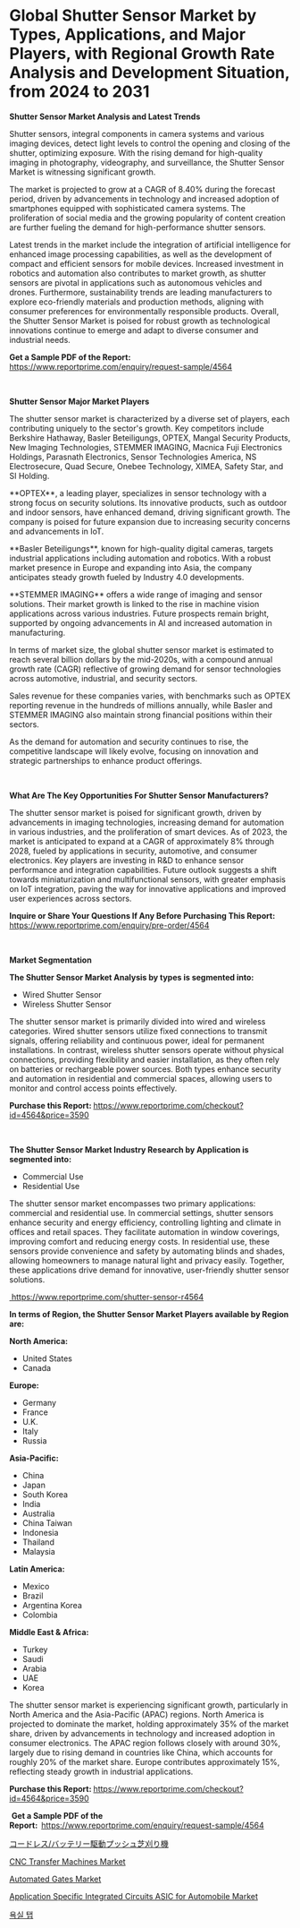 <p><h1>Global Shutter Sensor Market by Types, Applications, and Major Players, with Regional Growth Rate Analysis and Development Situation, from 2024 to 2031</h1></p><p><strong>Shutter Sensor Market Analysis and Latest Trends</strong></p>
<p><p>Shutter sensors, integral components in camera systems and various imaging devices, detect light levels to control the opening and closing of the shutter, optimizing exposure. With the rising demand for high-quality imaging in photography, videography, and surveillance, the Shutter Sensor Market is witnessing significant growth. </p><p>The market is projected to grow at a CAGR of 8.40% during the forecast period, driven by advancements in technology and increased adoption of smartphones equipped with sophisticated camera systems. The proliferation of social media and the growing popularity of content creation are further fueling the demand for high-performance shutter sensors.</p><p>Latest trends in the market include the integration of artificial intelligence for enhanced image processing capabilities, as well as the development of compact and efficient sensors for mobile devices. Increased investment in robotics and automation also contributes to market growth, as shutter sensors are pivotal in applications such as autonomous vehicles and drones. Furthermore, sustainability trends are leading manufacturers to explore eco-friendly materials and production methods, aligning with consumer preferences for environmentally responsible products. Overall, the Shutter Sensor Market is poised for robust growth as technological innovations continue to emerge and adapt to diverse consumer and industrial needs.</p></p>
<p><strong>Get a Sample PDF of the Report:&nbsp;</strong> <a href="https://www.reportprime.com/enquiry/request-sample/4564">https://www.reportprime.com/enquiry/request-sample/4564</a></p>
<p>&nbsp;</p>
<p><strong>Shutter Sensor Major Market Players</strong></p>
<p><p>The shutter sensor market is characterized by a diverse set of players, each contributing uniquely to the sector's growth. Key competitors include Berkshire Hathaway, Basler Beteiligungs, OPTEX, Mangal Security Products, New Imaging Technologies, STEMMER IMAGING, Macnica Fuji Electronics Holdings, Parasnath Electronics, Sensor Technologies America, NS Electrosecure, Quad Secure, Onebee Technology, XIMEA, Safety Star, and SI Holding.</p><p>**OPTEX**, a leading player, specializes in sensor technology with a strong focus on security solutions. Its innovative products, such as outdoor and indoor sensors, have enhanced demand, driving significant growth. The company is poised for future expansion due to increasing security concerns and advancements in IoT.</p><p>**Basler Beteiligungs**, known for high-quality digital cameras, targets industrial applications including automation and robotics. With a robust market presence in Europe and expanding into Asia, the company anticipates steady growth fueled by Industry 4.0 developments.</p><p>**STEMMER IMAGING** offers a wide range of imaging and sensor solutions. Their market growth is linked to the rise in machine vision applications across various industries. Future prospects remain bright, supported by ongoing advancements in AI and increased automation in manufacturing.</p><p>In terms of market size, the global shutter sensor market is estimated to reach several billion dollars by the mid-2020s, with a compound annual growth rate (CAGR) reflective of growing demand for sensor technologies across automotive, industrial, and security sectors. </p><p>Sales revenue for these companies varies, with benchmarks such as OPTEX reporting revenue in the hundreds of millions annually, while Basler and STEMMER IMAGING also maintain strong financial positions within their sectors.</p><p>As the demand for automation and security continues to rise, the competitive landscape will likely evolve, focusing on innovation and strategic partnerships to enhance product offerings.</p></p>
<p>&nbsp;</p>
<p><strong>What Are The Key Opportunities For Shutter Sensor Manufacturers?</strong></p>
<p><p>The shutter sensor market is poised for significant growth, driven by advancements in imaging technologies, increasing demand for automation in various industries, and the proliferation of smart devices. As of 2023, the market is anticipated to expand at a CAGR of approximately 8% through 2028, fueled by applications in security, automotive, and consumer electronics. Key players are investing in R&D to enhance sensor performance and integration capabilities. Future outlook suggests a shift towards miniaturization and multifunctional sensors, with greater emphasis on IoT integration, paving the way for innovative applications and improved user experiences across sectors.</p></p>
<p><strong>Inquire or Share Your Questions If Any Before Purchasing This Report:</strong> <a href="https://www.reportprime.com/enquiry/pre-order/4564">https://www.reportprime.com/enquiry/pre-order/4564</a></p>
<p>&nbsp;</p>
<p><strong>Market Segmentation</strong></p>
<p><strong>The Shutter Sensor Market Analysis by types is segmented into:</strong></p>
<p><ul><li>Wired Shutter Sensor</li><li>Wireless Shutter Sensor</li></ul></p>
<p><p>The shutter sensor market is primarily divided into wired and wireless categories. Wired shutter sensors utilize fixed connections to transmit signals, offering reliability and continuous power, ideal for permanent installations. In contrast, wireless shutter sensors operate without physical connections, providing flexibility and easier installation, as they often rely on batteries or rechargeable power sources. Both types enhance security and automation in residential and commercial spaces, allowing users to monitor and control access points effectively.</p></p>
<p><strong>Purchase this Report:&nbsp;</strong><a href="https://www.reportprime.com/checkout?id=4564&price=3590">https://www.reportprime.com/checkout?id=4564&price=3590</a></p>
<p>&nbsp;</p>
<p><strong>The Shutter Sensor Market Industry Research by Application is segmented into:</strong></p>
<p><ul><li>Commercial Use</li><li>Residential Use</li></ul></p>
<p><p>The shutter sensor market encompasses two primary applications: commercial and residential use. In commercial settings, shutter sensors enhance security and energy efficiency, controlling lighting and climate in offices and retail spaces. They facilitate automation in window coverings, improving comfort and reducing energy costs. In residential use, these sensors provide convenience and safety by automating blinds and shades, allowing homeowners to manage natural light and privacy easily. Together, these applications drive demand for innovative, user-friendly shutter sensor solutions.</p></p>
<p><a href="https://www.reportprime.com/shutter-sensor-r4564">&nbsp;https://www.reportprime.com/shutter-sensor-r4564</a></p>
<p><strong>In terms of Region, the Shutter Sensor Market Players available by Region are:</strong></p>
<p>
    <p> <strong> North America: </strong>
        <ul>
            <li>United States</li>
            <li>Canada</li>
        </ul>
        </p> 
    <p> <strong> Europe: </strong>
        <ul>
            <li>Germany</li>
            <li>France</li>
            <li>U.K.</li>
            <li>Italy</li>
            <li>Russia</li>
        </ul>
        </p> 
    <p> <strong> Asia-Pacific: </strong>
        <ul>
            <li>China</li>
            <li>Japan</li>
            <li>South Korea</li>
            <li>India</li>
            <li>Australia</li>
            <li>China Taiwan</li>
            <li>Indonesia</li>
            <li>Thailand</li>
            <li>Malaysia</li>
        </ul>
        </p> 
    <p> <strong> Latin America: </strong>
        <ul>
            <li>Mexico</li>
            <li>Brazil</li>
            <li>Argentina Korea</li>
            <li>Colombia</li>
        </ul>
        </p> 
    <p> <strong> Middle East & Africa: </strong>
        <ul>
            <li>Turkey</li>
            <li>Saudi</li>
            <li>Arabia</li>
            <li>UAE</li>
            <li>Korea</li>
        </ul>
    </p>
    </p>
<p><p>The shutter sensor market is experiencing significant growth, particularly in North America and the Asia-Pacific (APAC) regions. North America is projected to dominate the market, holding approximately 35% of the market share, driven by advancements in technology and increased adoption in consumer electronics. The APAC region follows closely with around 30%, largely due to rising demand in countries like China, which accounts for roughly 20% of the market share. Europe contributes approximately 15%, reflecting steady growth in industrial applications.</p></p>
<p><strong>Purchase this Report: </strong><a href="https://www.reportprime.com/checkout?id=4564&price=3590">https://www.reportprime.com/checkout?id=4564&price=3590</a></p>
<p>&nbsp;<strong>Get a Sample PDF of the Report:&nbsp;&nbsp;</strong><a href="https://www.reportprime.com/enquiry/request-sample/4564">https://www.reportprime.com/enquiry/request-sample/4564</a></p>
<p><strong></strong></p>
<p><p><a href="https://medium.com/@olyy49keyt/cordless-battery-powered-push-lawn-mowers-market-%E3%81%AF-%E3%82%B3%E3%82%B9%E3%83%88%E7%AE%A1%E7%90%86%E3%81%A8%E5%8A%B9%E7%8E%87%E5%90%91%E4%B8%8A%E3%82%92%E5%84%AA%E5%85%88%E3%81%97%E3%81%BE%E3%81%99-5e9f3c1e2d4c">コードレス/バッテリー駆動プッシュ芝刈り機</a></p><p><a href="https://www.linkedin.com/pulse/global-cnc-transfer-machines-market-trends-forecasts-strategic-4vv9e?trackingId=KmahLG2aS2Cxgx4inwGNbA%3D%3D">CNC Transfer Machines Market</a></p><p><a href="https://www.linkedin.com/pulse/automated-gates-market-trends-detailed-study-its-segmentation-hhpze?trackingId=gvtJjD%2FlRd%2B8bThNxhlaqg%3D%3D">Automated Gates Market</a></p><p><a href="https://github.com/juniordelafrance/Market-Research-Report-List-5/blob/main/application-specific-integrated-circuits-asic-for-automobile-market.md">Application Specific Integrated Circuits ASIC for Automobile Market</a></p><p><a href="https://medium.com/@daniedoyle89/bathroom-taps-market-%EC%9D%98-%EA%B8%80%EB%A1%9C%EB%B2%8C-%EC%8B%9C%EC%9E%A5-%EA%B0%9C%EC%9A%94%EB%8A%94-%EC%A0%84-%EC%84%B8%EA%B3%84-%EB%B0%8F-%EC%A3%BC%EC%9A%94-%EC%8B%9C%EC%9E%A5%EC%9D%98-%EC%82%B0%EC%97%85%EC%97%90-%EC%98%81%ED%96%A5%EC%9D%84-%EB%AF%B8%EC%B9%98%EB%8A%94-%EC%A3%BC%EC%9A%94-%ED%8A%B8%EB%A0%8C%EB%93%9C%EC%97%90-%EB%8C%80%ED%95%9C-%EB%8F%85%ED%8A%B9%ED%95%9C-%EA%B4%80%EC%A0%90%EC%9D%84-%EC%A0%9C%EA%B3%B5%ED%95%A9%EB%8B%88%EB%8B%A4-69c9f1bda061">욕실 탭</a></p></p>